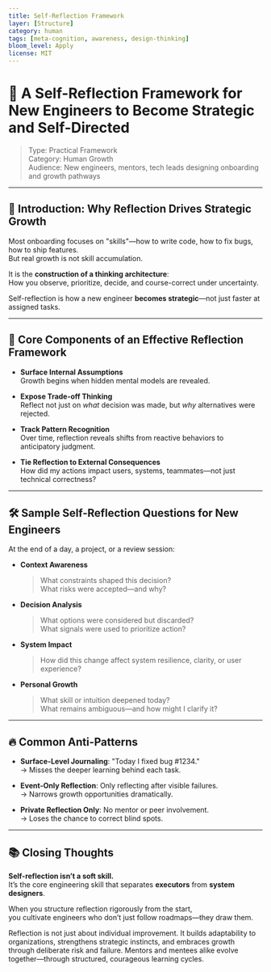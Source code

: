 ```yaml
---
title: Self-Reflection Framework
layer: [Structure]
category: human
tags: [meta-cognition, awareness, design-thinking]
bloom_level: Apply
license: MIT
---
```


# 📄 A Self-Reflection Framework for New Engineers to Become Strategic and Self-Directed

> Type: Practical Framework  
> Category: Human Growth  
> Audience: New engineers, mentors, tech leads designing onboarding and growth pathways

---

## 🌟 Introduction: Why Reflection Drives Strategic Growth

Most onboarding focuses on "skills"—how to write code, how to fix bugs, how to ship features.  
But real growth is not skill accumulation.  

It is the **construction of a thinking architecture**:  
How you observe, prioritize, decide, and course-correct under uncertainty.

Self-reflection is how a new engineer **becomes strategic**—not just faster at assigned tasks.

---

## 🧩 Core Components of an Effective Reflection Framework

- **Surface Internal Assumptions**  
  Growth begins when hidden mental models are revealed.

- **Expose Trade-off Thinking**  
  Reflect not just on *what* decision was made, but *why* alternatives were rejected.

- **Track Pattern Recognition**  
  Over time, reflection reveals shifts from reactive behaviors to anticipatory judgment.

- **Tie Reflection to External Consequences**  
  How did my actions impact users, systems, teammates—not just technical correctness?

---

## 🛠 Sample Self-Reflection Questions for New Engineers

At the end of a day, a project, or a review session:

- **Context Awareness**  
  > What constraints shaped this decision?  
  > What risks were accepted—and why?

- **Decision Analysis**  
  > What options were considered but discarded?  
  > What signals were used to prioritize action?

- **System Impact**  
  > How did this change affect system resilience, clarity, or user experience?

- **Personal Growth**  
  > What skill or intuition deepened today?  
  > What remains ambiguous—and how might I clarify it?

---

## 🔥 Common Anti-Patterns

- **Surface-Level Journaling**: "Today I fixed bug #1234."  
  → Misses the deeper learning behind each task.

- **Event-Only Reflection**: Only reflecting after visible failures.  
  → Narrows growth opportunities dramatically.

- **Private Reflection Only**: No mentor or peer involvement.  
  → Loses the chance to correct blind spots.

---

## 📚 Closing Thoughts

**Self-reflection isn’t a soft skill.**  
It’s the core engineering skill that separates **executors** from **system designers**.

When you structure reflection rigorously from the start,  
you cultivate engineers who don’t just follow roadmaps—they draw them.

Reflection is not just about individual improvement.
It builds adaptability to organizations, strengthens strategic instincts, and embraces growth through deliberate risk and failure.
Mentors and mentees alike evolve together—through structured, courageous learning cycles.
